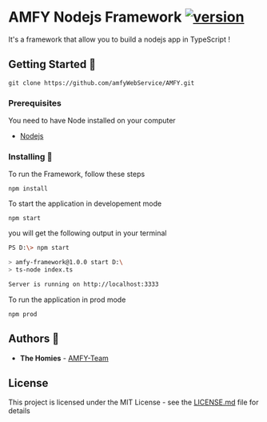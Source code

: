 # AMFY Nodejs Framework [![version](https://img.shields.io/badge/version-1.0.1-yellow.svg)](https://semver.org)

It's a framework that allow you to build a nodejs app in TypeScript !

## Getting Started :rocket:

```
git clone https://github.com/amfyWebService/AMFY.git
```

### Prerequisites

You need to have Node installed on your computer

* [Nodejs](https://nodejs.org/en/download/)

### Installing :page_with_curl:

To run the Framework, follow these steps

```
npm install 
```
To start the application in developement mode 
```
npm start
```

you will get the following output in your terminal 
```bash
PS D:\> npm start

> amfy-framework@1.0.0 start D:\
> ts-node index.ts

Server is running on http://localhost:3333
```

To run the application in prod mode 
```
npm prod
```
## Authors :space_invader:

* **The Homies** - [AMFY-Team](https://github.com/orgs/amfyWebService/teams/amfy)

## License

This project is licensed under the MIT License - see the [LICENSE.md](LICENSE.md) file for details
